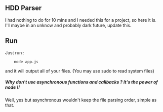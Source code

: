 ## HDD Parser

I had nothing to do for 10 mins and I needed this for a project, so here it is. I'll maybe in an unknow and probably dark future, update this.

## Run

Just run :

		node app.js
		
and it will output all of your files. (You may use sudo to read system files)

##### Why don't use asynchronous functions and callbacks ? It's the power of node !!

Well, yes but asynchronous wouldn't keep the file parsing order, simple as that.